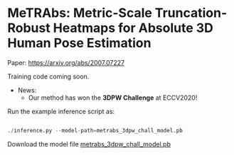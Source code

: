 # MeTRAbs: Metric-Scale Truncation-Robust Heatmaps for Absolute 3D Human Pose Estimation

Paper: https://arxiv.org/abs/2007.07227

Training code coming soon.

* News:
  * Our method has won the **3DPW Challenge** at ECCV2020!

Run the example inference script as:

```python

./inference.py --model-path=metrabs_3dpw_chall_model.pb
```

Download the model file [metrabs_3dpw_chall_model.pb](https://omnomnom.vision.rwth-aachen.de/data/metrabs/metrabs_3dpw_chall_model.pb)
